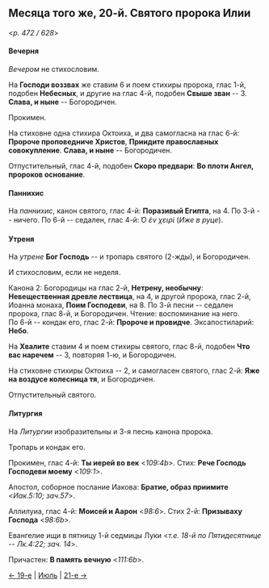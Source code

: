 
## Месяца того же, 20-й. Святого пророка Илии

<*p. 472 / 628*>

#### Вечерня

*Вечером* не стихословим. 

На **Господи воззвах** же ставим 6 и поем стихиры пророка, глас 1-й,  
подобен **Небесных**, и другие на глас 4-й, подобен **Свыше зван** -- 3. 
**Слава, и ныне** -- Богородичен.  

Прокимен. 

На стиховне одна стихира Октоиха, и два самогласна на глас 6-й: 
**Пророче проповедниче Христов**, 
**Приидите православных совокупление**. 
**Слава, и ныне** -- Богородичен.   

Отпустительный, глас 4-й, подобен **Скоро предвари**: **Во плоти Ангел, пророков основание**. 

#### Паннихис

На *паннихис*, канон святого, глас 4-й: **Поразивый Египта**, на 4. 
По 3-й -- ничего. 
По 6-й -- седален, глас 4-й: *̔Ο ἐν χειρί* (*Иже в руце*). 

#### Утреня

На *утрене* **Бог Господь** -- и тропарь святого (2-жды), и Богородичен.

И стихословим, если не неделя. 

Канона 2: Богородицы на глас 2-й, **Нетрену, необычну**: **Невещественная древле лествица**, на 4, 
и другой пророка, глас 2-й, Иоанна монаха, **Поим Господеви**, на 8. 
По 3-й песни -- седален пророка, глас 8-й, и Богородичен. 
Чтение: воспоминание на него.  
По 6-й -- кондак его, глас 2-й: **Пророче и провидче**. 
Эксапостиларий: **Небо**. 

На **Хвалите** ставим 4 и поем стихиры святого, глас 8-й, подобен **Что вас наречем** -- 3, 
повторяя 1-ю, и Богородичен. 

На стиховне стихиры Октоиха -- 2, и самогласен святого, глас 2-й: **Яже на воздусе колесница тя**, 
и Богородичен. 

Отпустительный святого. 

#### Литургия

На *Литургии* изобразительны и 3-я песнь канона пророка. 

Тропарь и кондак его.  

Прокимен, глас 4-й: **Ты иерей во век** <*109:4b*>. 
Стих: **Рече Господь Господеви моему** <*109:1*>. 

Апостол, соборное послание Иакова: **Братие, образ приимите** <*Иак.5:10; зач.57*>. 

Аллилуиа, глас 4-й: **Моисей и Аарон** <*98:6*>. 
Стих 2-й: **Призываху Господа** <*98:6b*>. 

Евангелие ищи в пятницу 1-й седмицы Луки <*т.е. 18-й по Пятидесятнице -- Лк.4:22; зач. 14*>.
 
Причастен: **В память вечную** <*111:6b*>.
 
[← 19-е](07_19_EUR.ru.md) | [Июль](README.md#20-й) | [21-е →](07_21_EUR.ru.md)
